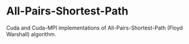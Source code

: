 # All-Pairs-Shortest-Path
Cuda and Cuda-MPI implementations of All-Pairs-Shortest-Path (Floyd Warshall) algorithm.
